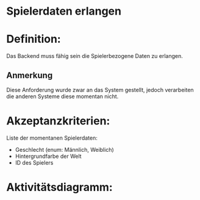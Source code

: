 # Spielerdaten erlangen



# Definition:

Das Backend muss fähig sein die Spielerbezogene Daten zu erlangen.

## Anmerkung
Diese Anforderung wurde zwar an das System gestellt, jedoch verarbeiten die anderen Systeme diese momentan nicht.


# Akzeptanzkriterien:
Liste der momentanen Spielerdaten:
- Geschlecht (enum: Männlich, Weiblich)
- Hintergrundfarbe der Welt
- ID des Spielers

# Aktivitätsdiagramm:

